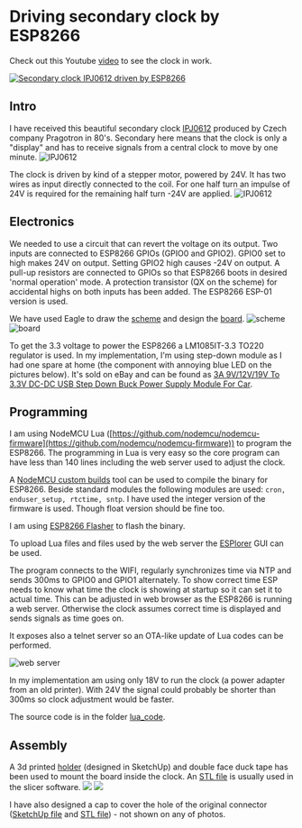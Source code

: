 # Driving secondary clock by ESP8266

Check out this Youtube [video](http://www.youtube.com/watch?v=zKabXwngn9Y) to see the clock in work.

[![Secondary clock IPJ0612 driven by ESP8266](https://img.youtube.com/vi/zKabXwngn9Y/0.jpg)](http://www.youtube.com/watch?v=zKabXwngn9Y)

## Intro

I have received this beautiful secondary clock [IPJ0612](https://www.pragotron.sk/?ukaz=content/ipj0612) produced by Czech company Pragotron in 80's. Secondary here means that the clock is only a "display" and has to receive signals from a central clock to move by one minute.
![IPJ0612](./images/secclock-00.jpg)

The clock is driven by kind of a stepper motor, powered by 24V. It has two wires as input directly connected to the coil. For one half turn an impulse of 24V is required for the remaining half turn -24V are applied.
![IPJ0612](./images/secclock-01.jpg)

## Electronics

We needed to use a circuit that can revert the voltage on its output. Two inputs are connected to ESP8266 GPIOs (GPIO0 and GPIO2). GPIO0 set to high makes 24V on output. Setting GPIO2 high causes -24V on output. A pull-up resistors are connected to GPIOs so that ESP8266 boots in desired 'normal operation' mode. A protection transistor (QX on the scheme) for accidental highs on both inputs has been added. The ESP8266 ESP-01 version is used.

We have used Eagle to draw the [scheme](./hw/driver.sch) and design the [board](./hw/board.sch).
![scheme](./hw/driver-sch.png)
![board](./hw/driver-brd.png)

To get the 3.3 voltage to power the ESP8266 a LM1085IT-3.3 TO220 regulator is used.
In my implementation, I'm using step-down module as I had one spare at home (the component with annoying blue LED on the pictures below). It's sold on eBay and can be found as [3A 9V/12V/19V To 3.3V DC-DC USB Step Down Buck Power Supply Module For Car](https://www.ebay.com/sch/i.html?_odkw=2pcs+3A+9V%2F12V%2F19V+To+3.3V+DC-DC+USB+Step+Down+Buck+Power+Supply+Module+For+Car&_osacat=0&_from=R40&_trksid=p2045573.m570.l1313.TR0.TRC0.H0.X3A+9V%2F12V%2F19V+To+3.3V+DC-DC+USB+Step+Down+Buck+Power+Supply+Module+For+Car.TRS0&_nkw=3A+9V%2F12V%2F19V+To+3.3V+DC-DC+USB+Step+Down+Buck+Power+Supply+Module+For+Car&_sacat=0). 

## Programming

I am using NodeMCU Lua ([https://github.com/nodemcu/nodemcu-firmware](https://github.com/nodemcu/nodemcu-firmware)) to program the ESP8266. The programming in Lua is very easy so the core program can have less than 140 lines including the web server used to adjust the clock.

A [NodeMCU custom builds](https://nodemcu-build.com/) tool can be used to compile the binary for ESP8266. Beside standard modules the following modules are used: `cron, enduser_setup, rtctime, sntp`. I have used the integer version of the firmware is used. Though float version should be fine too.

I am using [ESP8266 Flasher](https://github.com/nodemcu/nodemcu-flasher) to flash the binary.

To upload Lua files and files used by the web server the [ESPlorer](https://esp8266.ru/esplorer/) GUI can be used.

The program connects to the WIFI, regularly synchronizes time via NTP and sends 300ms to GPIO0 and GPIO1 alternately. To show correct time ESP needs to know what time the clock is showing at startup so it can set it to actual time. This can be adjusted in web browser as the ESP8266 is running a web server. Otherwise the clock assumes correct time is displayed and sends signals as time goes on.

It exposes also a telnet server so an OTA-like update of Lua codes can be performed.

![web server](./images/secclock-08.png)

In my implementation am using only 18V to run the clock (a power adapter from an old printer). With 24V the signal could probably be shorter than 300ms so clock adjustment would be faster.

The source code is in the folder [lua_code](https://github.com/vsky279/secondary-clock-ESP8266/tree/master/lua_code).

## Assembly

A 3d printed [holder](./holder/holder.skp) (designed in SketchUp) and double face duck tape has been used to mount the board inside the clock. An [STL file](./holder/holder.stl) is usually used in the slicer software.
![](./images/secclock-07.jpg )
![](./images/secclock-04.jpg )

I have also designed a cap to cover the hole of the original connector ([SketchUp file](./hw/holder/cap.skp) and [STL file](./holder/cap.stl)) - not shown on any of photos.